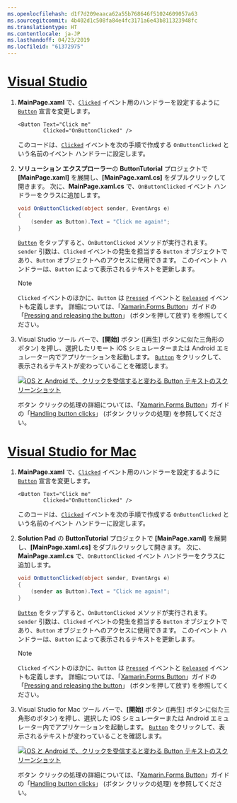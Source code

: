 ```yaml
---
ms.openlocfilehash: d1f7d209eaaca62a55b768646f51024609057a63
ms.sourcegitcommit: 4b402d1c508fa84e4fc3171a6e43b811323948fc
ms.translationtype: HT
ms.contentlocale: ja-JP
ms.lasthandoff: 04/23/2019
ms.locfileid: "61372975"
---
```

# <a name="visual-studiotabvswin"></a>[Visual Studio](#tab/vswin)

1. **MainPage.xaml** で、[`Clicked`](xref:Xamarin.Forms.Button.Clicked) イベント用のハンドラーを設定するように [`Button`](xref:Xamarin.Forms.Button) 宣言を変更します。

    ```xaml
    <Button Text="Click me"
            Clicked="OnButtonClicked" />
    ```

    このコードは、[`Clicked`](xref:Xamarin.Forms.Button.Clicked) イベントを次の手順で作成する `OnButtonClicked` という名前のイベント ハンドラーに設定します。

1. **ソリューション エクスプローラー**の **ButtonTutorial** プロジェクトで **[MainPage.xaml]** を展開し、**[MainPage.xaml.cs]** をダブルクリックして開きます。 次に、**MainPage.xaml.cs** で、`OnButtonClicked` イベント ハンドラーをクラスに追加します。

    ```csharp
    void OnButtonClicked(object sender, EventArgs e)
    {
        (sender as Button).Text = "Click me again!";
    }
    ```

    [`Button`](xref:Xamarin.Forms.Button) をタップすると、`OnButtonClicked` メソッドが実行されます。 `sender` 引数は、`Clicked` イベントの発生を担当する `Button` オブジェクトであり、`Button` オブジェクトへのアクセスに使用できます。 このイベント ハンドラーは、`Button` によって表示されるテキストを更新します。

    > [!NOTE]
    > `Clicked` イベントのほかに、`Button` は [`Pressed`](xref:Xamarin.Forms.Button.Pressed) イベントと [`Released`](xref:Xamarin.Forms.Button.Released) イベントも定義します。 詳細については、「[Xamarin.Forms Button](~/xamarin-forms/user-interface/button.md)」ガイドの「[Pressing and releasing the button](~/xamarin-forms/user-interface/button.md#pressing-and-releasing-the-button)」 (ボタンを押して放す) を参照してください。

1. Visual Studio ツール バーで、**[開始]** ボタン ([再生] ボタンに似た三角形のボタン) を押し、選択したリモート iOS シミュレーターまたは Android エミュレーター内でアプリケーションを起動します。 [`Button`](xref:Xamarin.Forms.Button) をクリックして、表示されるテキストが変わっていることを確認します。

    [![iOS と Android で、クリックを受信すると変わる Button テキストのスクリーンショット](../images/handle-button-click.png "ボタン クリックの処理")](../images/handle-button-click-large.png#lightbox "ボタン クリックの処理")

    ボタン クリックの処理の詳細については、「[Xamarin.Forms Button](~/xamarin-forms/user-interface/button.md)」ガイドの「[Handling button clicks](~/xamarin-forms/user-interface/button.md#handling-button-clicks)」 (ボタン クリックの処理) を参照してください。

# <a name="visual-studio-for-mactabvsmac"></a>[Visual Studio for Mac](#tab/vsmac)

1. **MainPage.xaml** で、[`Clicked`](xref:Xamarin.Forms.Button.Clicked) イベント用のハンドラーを設定するように [`Button`](xref:Xamarin.Forms.Button) 宣言を変更します。

    ```xaml
    <Button Text="Click me"
            Clicked="OnButtonClicked" />
    ```

    このコードは、[`Clicked`](xref:Xamarin.Forms.Button.Clicked) イベントを次の手順で作成する `OnButtonClicked` という名前のイベント ハンドラーに設定します。

1. **Solution Pad** の **ButtonTutorial** プロジェクトで **[MainPage.xaml]** を展開し、**[MainPage.xaml.cs]** をダブルクリックして開きます。 次に、**MainPage.xaml.cs** で、`OnButtonClicked` イベント ハンドラーをクラスに追加します。

    ```csharp
    void OnButtonClicked(object sender, EventArgs e)
    {
        (sender as Button).Text = "Click me again!";
    }
    ```

    [`Button`](xref:Xamarin.Forms.Button) をタップすると、`OnButtonClicked` メソッドが実行されます。 `sender` 引数は、`Clicked` イベントの発生を担当する `Button` オブジェクトであり、`Button` オブジェクトへのアクセスに使用できます。 このイベント ハンドラーは、`Button` によって表示されるテキストを更新します。

    > [!NOTE]
    > `Clicked` イベントのほかに、`Button` は [`Pressed`](xref:Xamarin.Forms.Button.Pressed) イベントと [`Released`](xref:Xamarin.Forms.Button.Released) イベントも定義します。 詳細については、「[Xamarin.Forms Button](~/xamarin-forms/user-interface/button.md)」ガイドの「[Pressing and releasing the button](~/xamarin-forms/user-interface/button.md#pressing-and-releasing-the-button)」 (ボタンを押して放す) を参照してください。

1. Visual Studio for Mac ツール バーで、**[開始]** ボタン ([再生] ボタンに似た三角形のボタン) を押し、選択した iOS シミュレーターまたは Android エミュレーター内でアプリケーションを起動します。 [`Button`](xref:Xamarin.Forms.Button) をクリックして、表示されるテキストが変わっていることを確認します。

    [![iOS と Android で、クリックを受信すると変わる Button テキストのスクリーンショット](../images/handle-button-click.png "ボタン クリックの処理")](../images/handle-button-click-large.png#lightbox "ボタン クリックの処理")

    ボタン クリックの処理の詳細については、「[Xamarin.Forms Button](~/xamarin-forms/user-interface/button.md)」ガイドの「[Handling button clicks](~/xamarin-forms/user-interface/button.md#handling-button-clicks)」 (ボタン クリックの処理) を参照してください。
